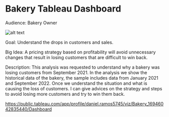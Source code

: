 # Bakery Tableau Dashboard

Audience: Bakery Owner

![alt text](https://github.com/danieljramos/Analysis_pics/blob/main/Dashboard%20(2).png?raw=true)

Goal: Understand the drops in customers and sales.

Big Idea: A pricing strategy based on profitability will avoid unnecessary changes that result in losing customers that are difficult to win back.

Description: This analysis was requested to understand why a bakery was losing customers from September 2021. In the analysis we show the historical data of the bakery, the sample includes data from January 2021 and September 2022.
Once we understand the situation and what is causing the loss of customers. I can give advices on the strategy and steps to avoid losing more customers and try to win them back.

https://public.tableau.com/app/profile/daniel.ramos5745/viz/Bakery_16946042835440/Dashboard
